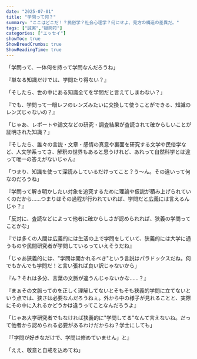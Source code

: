 ```yaml
---
date: "2025-07-01"
title: "学問って何？"
summary: "ここはどこだ！？民俗学？社会心理学？何にせよ、見方の構造の差異だ。"
tags: ["誠実","疑問符"]
categories: ["エッセイ"]
showToc: true
ShowBreadCrumbs: true
ShowReadingTime: true
---
```


「学問って、一体何を持って学問なんだろうね」

『単なる知識だけでは、学問たり得ない？』

「そしたら、世の中にある知識全てを学問だと言えてしまわない？」

『でも、学問って一眼レフのレンズみたいに交換して使うことができる、知識のレンズじゃないの？』

「じゃあ、レポートや論文などの研究・調査結果が査読されて確からしいことが証明された知識？」

『そしたら、誰々の言説・文章・感情の真意や裏面を研究する文学や民俗学など、人文学系ってさ、解釈の世界もあると思うけれど、あれって自然科学とは違って唯一の答えがないじゃん』

「つまり、知識を使って深読みしているだけってこと？う～ん。その違いって何なのだろうね」

『学問って解き明かしたい対象を追究するために理論や仮説が積み上げられていくのだから……つまりはその過程が行われていれば、学問だと広義には言えるんじゃ？』

「反対に、査読などによって他者に確からしさが認められれば、狭義の学問ってことかな」

『では多くの人間は広義的には生活の上で学問をしていて、狭義的には大学に通うものや民間研究者が学問しているっていえそうだね』

「じゃあ狭義的には、"学問は開かれるべき"という言説はパラドックスだね。何でもかんでも学問だ！と言い張れば良い訳じゃないから」

『ん？それは多分、言葉の文脈が違うんじゃないかな……？』

『まぁその文脈ってのを正しく理解してないとそもそも狭義的学問に立てないという点では、狭さは必要なんだろうねぇ。外から中の様子が見れることと、実際にその中に入れるかどうかは違うってことなんだろうよ』

「じゃあ大学研究者でもなければ狭義的に"学問してる"なんて言えないね。だって他者から認められる必要があるわけだからね？学士にしても」

『「学問が好きなだけで、学問は修めていません」と』

「ええ、敬意と自戒を込めてね」